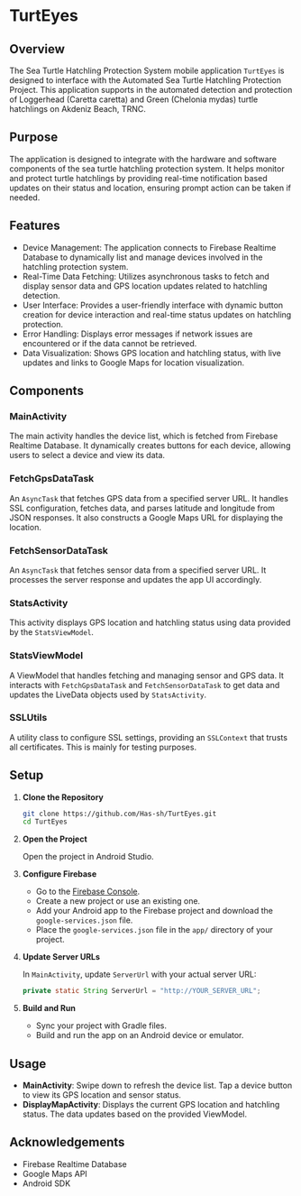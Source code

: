 # TurtEyes

## Overview
The Sea Turtle Hatchling Protection System mobile application `TurtEyes` is designed to interface with the Automated Sea Turtle Hatchling Protection Project. This application supports in the automated detection and protection of Loggerhead (Caretta caretta) and Green (Chelonia mydas) turtle hatchlings on Akdeniz Beach, TRNC.

## Purpose
The application is designed to integrate with the hardware and software components of the sea turtle hatchling protection system. It helps monitor and protect turtle hatchlings by providing real-time notification based updates on their status and location, ensuring prompt action can be taken if needed.

## Features
- Device Management: The application connects to Firebase Realtime Database to dynamically list and manage devices involved in the hatchling protection system.
- Real-Time Data Fetching: Utilizes asynchronous tasks to fetch and display sensor data and GPS location updates related to hatchling detection.
- User Interface: Provides a user-friendly interface with dynamic button creation for device interaction and real-time status updates on hatchling protection.
- Error Handling: Displays error messages if network issues are encountered or if the data cannot be retrieved.
- Data Visualization: Shows GPS location and hatchling status, with live updates and links to Google Maps for location visualization.

## Components

### MainActivity

The main activity handles the device list, which is fetched from Firebase Realtime Database. It dynamically creates buttons for each device, allowing users to select a device and view its data.

### FetchGpsDataTask

An `AsyncTask` that fetches GPS data from a specified server URL. It handles SSL configuration, fetches data, and parses latitude and longitude from JSON responses. It also constructs a Google Maps URL for displaying the location.

### FetchSensorDataTask

An `AsyncTask` that fetches sensor data from a specified server URL. It processes the server response and updates the app UI accordingly.

### StatsActivity

This activity displays GPS location and hatchling status using data provided by the `StatsViewModel`.

### StatsViewModel

A ViewModel that handles fetching and managing sensor and GPS data. It interacts with `FetchGpsDataTask` and `FetchSensorDataTask` to get data and updates the LiveData objects used by `StatsActivity`.

### SSLUtils

A utility class to configure SSL settings, providing an `SSLContext` that trusts all certificates. This is mainly for testing purposes.

## Setup

1. **Clone the Repository**

   ```sh
   git clone https://github.com/Has-sh/TurtEyes.git
   cd TurtEyes
   ```

2. **Open the Project**

   Open the project in Android Studio.

3. **Configure Firebase**

   - Go to the [Firebase Console](https://console.firebase.google.com/).
   - Create a new project or use an existing one.
   - Add your Android app to the Firebase project and download the `google-services.json` file.
   - Place the `google-services.json` file in the `app/` directory of your project.

4. **Update Server URLs**

   In `MainActivity`, update `ServerUrl` with your actual server URL:
   ```java
   private static String ServerUrl = "http://YOUR_SERVER_URL";
   ```

5. **Build and Run**

   - Sync your project with Gradle files.
   - Build and run the app on an Android device or emulator.

## Usage

- **MainActivity**: Swipe down to refresh the device list. Tap a device button to view its GPS location and sensor status.
- **DisplayMapActivity**: Displays the current GPS location and hatchling status. The data updates based on the provided ViewModel.

## Acknowledgements

- Firebase Realtime Database
- Google Maps API
- Android SDK

